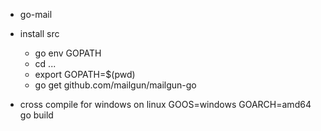 * go-mail

* install src
  - go env GOPATH
  - cd ...
  - export GOPATH=$(pwd)
  - go get github.com/mailgun/mailgun-go

* cross compile for windows on linux
  GOOS=windows GOARCH=amd64 go build
